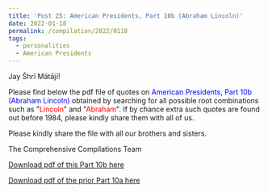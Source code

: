 ```yaml
---
title: 'Post 25: American Presidents, Part 10b (Abraham Lincoln)'
date: 2022-01-18
permalink: /compilation/2022/0118
tags:
  - personalities
  - American Presidents
---
```

Jay Śhrī Mātājī!

Please find below the pdf file of quotes on <font color="blue">American Presidents, Part 10b (Abraham Lincoln)</font> obtained by searching for all possible root combinations such as "<font color="red">Lincoln</font>" and "<font color="red">Abraham</font>". If by chance extra such quotes are found out before 1984, please kindly share them with all of us.<br>

Please kindly share the file with all our brothers and sisters.  

The Comprehensive Compilations Team

[Download pdf of this Part 10b here](http://seven-teams.github.io/files/American_Presidents_Part_10b_Abraham_Lincoln.pdf)

[Download pdf of the prior Part 10a here](http://seven-teams.github.io/files/American_Presidents_Part_10a_Abraham_Lincoln.pdf)